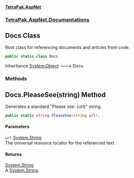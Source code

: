 #### [TetraPak.AspNet](index.md 'index')
### [TetraPak.AspNet.Documentations](TetraPak_AspNet_Documentations.md 'TetraPak.AspNet.Documentations')
## Docs Class
Root class for referencing documents and articles from code.  
```csharp
public static class Docs
```

Inheritance [System.Object](https://docs.microsoft.com/en-us/dotnet/api/System.Object 'System.Object') &#129106; Docs  
### Methods
<a name='TetraPak_AspNet_Documentations_Docs_PleaseSee(string)'></a>
## Docs.PleaseSee(string) Method
Generates a standard "Please see: {url}" string.  
```csharp
public static string PleaseSee(string url);
```
#### Parameters
<a name='TetraPak_AspNet_Documentations_Docs_PleaseSee(string)_url'></a>
`url` [System.String](https://docs.microsoft.com/en-us/dotnet/api/System.String 'System.String')  
The universal resource locator for the referenced text.  
  
#### Returns
[System.String](https://docs.microsoft.com/en-us/dotnet/api/System.String 'System.String')  
A [System.String](https://docs.microsoft.com/en-us/dotnet/api/System.String 'System.String').  
  
